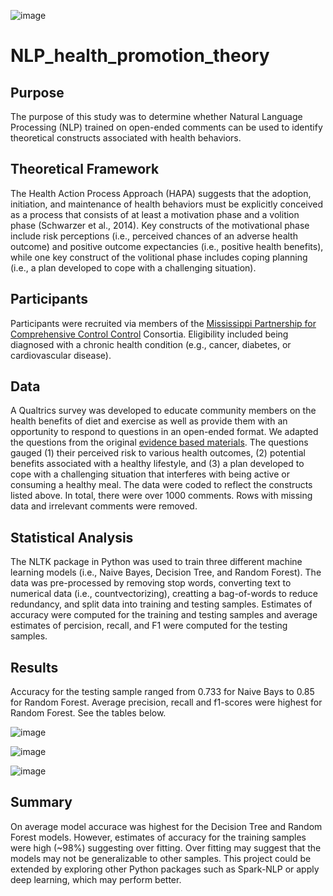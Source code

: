 ![image](https://user-images.githubusercontent.com/82011523/145692633-5b8b49ec-a697-4645-a93e-977c5a4dc2f8.png)


# NLP_health_promotion_theory

## Purpose

The purpose of this study was to determine whether Natural Language Processing (NLP) trained on open-ended comments can be used to identify theoretical constructs associated with health behaviors.

## Theoretical Framework

The Health Action Process Approach (HAPA) suggests that the adoption, initiation, and maintenance of health behaviors must be explicitly conceived as a process that consists of at least a motivation phase and a volition phase (Schwarzer et al., 2014). Key constructs of the motivational phase include risk perceptions (i.e., perceived chances of an adverse health outcome) and positive outcome expectancies (i.e., positive health benefits), while one key construct of the volitional phase includes coping planning (i.e., a plan developed to cope with a challenging situation). 

## Participants

Participants were recruited via members of the [Mississippi Partnership for Comprehensive Control Control](https://msdh.ms.gov/msdhsite/index.cfm/43,0,292,426,html) Consortia. Eligibility included being diagnosed with a chronic health condition (e.g., cancer, diabetes, or cardiovascular disease).

## Data

A Qualtrics survey was developed to educate community members on the health benefits of diet and exercise as well as provide them with an opportunity to respond to questions in an open-ended format.  We adapted the questions from the original [evidence based materials](https://www.researchgate.net/publication/265972461_Multilingual_Brief_Interventions_Guided_by_HAPA). The questions gauged (1) their perceived risk to various health outcomes, (2) potential benefits associated with a healthy lifestyle, and (3) a plan developed to cope with a challenging situation that interferes with being active or consuming a healthy meal. The data were coded to reflect the constructs listed above.  In total, there were over 1000 comments. Rows with missing data and irrelevant comments were removed. 

## Statistical Analysis

The NLTK package in Python was used to train three different machine learning models (i.e., Naive Bayes, Decision Tree, and Random Forest). The data was pre-processed by removing stop words, converting text to numerical data (i.e., countvectorizing), creatting a bag-of-words to reduce redundancy, and split data into training and testing samples. Estimates of accuracy were computed for the training and testing samples and average estimates of percision, recall, and F1 were computed for the testing samples.   

## Results

Accuracy for the testing sample ranged from 0.733 for Naive Bays to 0.85 for Random Forest.  Average precision, recall and f1-scores were highest for Random Forest.  See the tables below. 

![image](https://user-images.githubusercontent.com/82011523/145693130-e73674b4-6e62-4a82-9249-663feab2021f.png)

![image](https://user-images.githubusercontent.com/82011523/145693136-0cfb165d-ab6f-410a-b663-6002d4e667d1.png)

![image](https://user-images.githubusercontent.com/82011523/145693143-b814be8d-60c5-40fb-b65f-b6f44bdacbf0.png)

## Summary

On average model accurace was highest for the Decision Tree and Random Forest models.  However, estimates of accuracy for the training samples were high (~98%) suggesting over fitting.  Over fitting may suggest that the models may not be generalizable to other samples.  This project could be extended by exploring other Python packages such as Spark-NLP or apply deep learning, which may perform better.   

